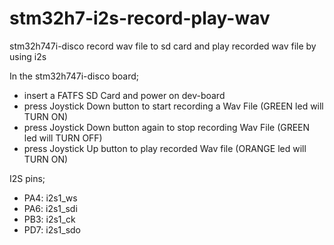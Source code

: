 # stm32h7-i2s-record-play-wav
stm32h747i-disco record wav file to sd card and play recorded wav file by using i2s

In the stm32h747i-disco board;
- insert a FATFS SD Card and power on dev-board
- press Joystick Down button to start recording a Wav File (GREEN led will TURN ON)
- press Joystick Down button again to stop recording Wav File (GREEN led will TURN OFF)
- press Joystick Up button to play recorded Wav file (ORANGE led will TURN ON)

I2S pins;
- PA4: i2s1_ws
- PA6: i2s1_sdi
- PB3: i2s1_ck
- PD7: i2s1_sdo
